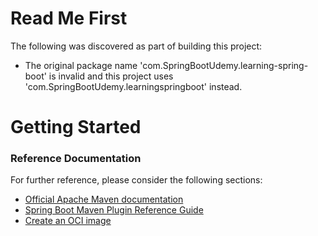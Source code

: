 # Read Me First
The following was discovered as part of building this project:

* The original package name 'com.SpringBootUdemy.learning-spring-boot' is invalid and this project uses 'com.SpringBootUdemy.learningspringboot' instead.

# Getting Started

### Reference Documentation
For further reference, please consider the following sections:

* [Official Apache Maven documentation](https://maven.apache.org/guides/index.html)
* [Spring Boot Maven Plugin Reference Guide](https://docs.spring.io/spring-boot/docs/3.0.5/maven-plugin/reference/html/)
* [Create an OCI image](https://docs.spring.io/spring-boot/docs/3.0.5/maven-plugin/reference/html/#build-image)

